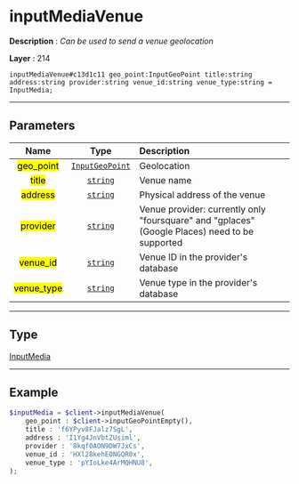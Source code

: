 # inputMediaVenue

**Description** : *Can be used to send a venue geolocation*

**Layer** : 214

```tl
inputMediaVenue#c13d1c11 geo_point:InputGeoPoint title:string address:string provider:string venue_id:string venue_type:string = InputMedia;
```

---

## Parameters

| Name | Type | Description |
| :---: | :---: | :--- |
| <mark>geo_point</mark> | [`InputGeoPoint`](type/InputGeoPoint) | Geolocation |
| <mark>title</mark> | [`string`](type/string) | Venue name |
| <mark>address</mark> | [`string`](type/string) | Physical address of the venue |
| <mark>provider</mark> | [`string`](type/string) | Venue provider: currently only "foursquare" and "gplaces" (Google Places) need to be supported |
| <mark>venue_id</mark> | [`string`](type/string) | Venue ID in the provider's database |
| <mark>venue_type</mark> | [`string`](type/string) | Venue type in the provider's database |

---

## Type

[InputMedia](type/InputMedia)

---

## Example

```php
$inputMedia = $client->inputMediaVenue(
	geo_point : $client->inputGeoPointEmpty(),
	title : 'f6YPyv8FJalz7SgL',
	address : 'I1Yg4JnVbtZUsiml',
	provider : '8kqf0AON9DW7JxCs',
	venue_id : 'HXl28kehEONGQR0x',
	venue_type : 'pYIoLke4ArMQHNU8',
);
```